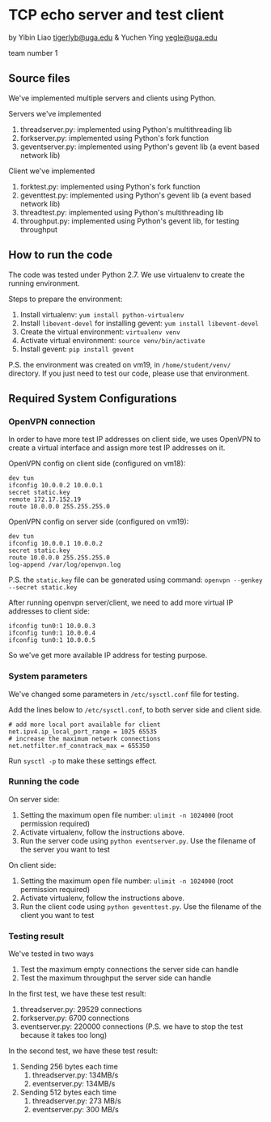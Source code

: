 # TCP echo server and test client

by Yibin Liao <tigerlyb@uga.edu> & Yuchen Ying <yegle@uga.edu>

team number 1

## Source files

We've implemented multiple servers and clients using Python.

Servers we've implemented

1. threadserver.py: implemented using Python's multithreading lib
2. forkserver.py: implemented using Python's fork function
3. geventserver.py: implemented using Python's gevent lib (a event based
   network lib)

Client we've implemented

1. forktest.py: implemented using Python's fork function
2. geventtest.py: implemented using Python's gevent lib (a event based
   network lib)
3. threadtest.py: implemented using Python's multithreading lib
4. throughput.py: implemented using Python's gevent lib, for testing
   throughput

## How to run the code

The code was tested under Python 2.7. We use virtualenv to create the
running environment.

Steps to prepare the environment:

1. Install virtualenv: `yum install python-virtualenv`
2. Install `libevent-devel` for installing gevent: `yum install libevent-devel`
3. Create the virtual environment: `virtualenv venv`
4. Activate virtual environment: `source venv/bin/activate`
5. Install gevent: `pip install gevent`

P.S. the environment was created on vm19, in `/home/student/venv/`
directory. If you just need to test our code, please use that
environment.

## Required System Configurations

### OpenVPN connection

In order to have more test IP addresses on client side, we uses OpenVPN
to create a virtual interface and assign more test IP addresses on it.

OpenVPN config on client side (configured on vm18):

    dev tun
    ifconfig 10.0.0.2 10.0.0.1
    secret static.key
    remote 172.17.152.19
    route 10.0.0.0 255.255.255.0

OpenVPN config on server side (configured on vm19):

    dev tun
    ifconfig 10.0.0.1 10.0.0.2
    secret static.key
    route 10.0.0.0 255.255.255.0
    log-append /var/log/openvpn.log

P.S. the `static.key` file can be generated using command: `openvpn --genkey --secret static.key`

After running openvpn server/client, we need to add more virtual IP
addresses to client side:

    ifconfig tun0:1 10.0.0.3
    ifconfig tun0:1 10.0.0.4
    ifconfig tun0:1 10.0.0.5

So we've get more available IP address for testing purpose.

### System parameters

We've changed some parameters in `/etc/sysctl.conf` file for testing.

Add the lines below to `/etc/sysctl.conf`, to both server side and
client side.

    # add more local port available for client
    net.ipv4.ip_local_port_range = 1025 65535
    # increase the maximum network connections
    net.netfilter.nf_conntrack_max = 655350

Run `sysctl -p` to make these settings effect.

### Running the code

On server side:

1. Setting the maximum open file number: `ulimit -n 1024000` (root
   permission required)
2. Activate virtualenv, follow the instructions above.
3. Run the server code using `python eventserver.py`. Use the filename
   of the server you want to test


On client side:

1. Setting the maximum open file number: `ulimit -n 1024000` (root
   permission required)
2. Activate virtualenv, follow the instructions above.
3. Run the client code using `python geventtest.py`. Use the filename of
   the client you want to test

### Testing result

We've tested in two ways

1. Test the maximum empty connections the server side can handle
2. Test the maximum throughput the server side can handle

In the first test, we have these test result:

1. threadserver.py: 29529 connections
2. forkserver.py: 6700 connections
3. eventserver.py: 220000 connections (P.S. we have to stop the test
   because it takes too long)

In the second test, we have these test result:

1. Sending 256 bytes each time
    1. threadserver.py: 134MB/s
    2. eventserver.py: 134MB/s
2. Sending 512 bytes each time
    1. threadserver.py: 273 MB/s
    2. eventserver.py: 300 MB/s
